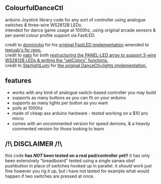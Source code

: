 ColourfulDanceCtl
----
arduino Joystick library code for any sort of controller using analogue switches & three-wire WS2812B LEDs.  
intended for dance game usage at 1000hz, using original arcade sensors & per-panel colour profile support via FastLED.

credit to [dominickp](https://github.com/dominickp) for his [original FastLED implementation](https://github.com/teejusb/fsr/compare/master...dominickp:dom-fastled-lights) amended to [teejusb's fsr repo.](https://github.com/teejusb/fsr)  
credit to [nato](https://github.com/Natologic) for both [restructuring the PANEL-LED array to support 3-wire WS2812B LEDs & writing the "setColors" functions.](https://github.com/Natologic/metalTravelPad)  
credit to [StarlightLumi](https://github.com/StarlightLumi) for [the original DanceCtl+lights implementation.](https://github.com/StarlightLumi/DanceCtl)


features
----
- works with any kind of analogue switch-based controller you may build
- supports as many buttons as you can fit on your arduino
- supports as many lights per button as you want
- polls at 1000hz
- made of cheap ass arduino hardware - tested working on a $10 pro micro
- comes with an uncommented version for speed demons, & a heavily commented version for those looking to learn


/!\ DISCLAIMER /!\
----
this code **has *NOT* been tested on a real pad/controller yet!!** it has only been extensively "breadboard" tested using a single sanwa obsf pushbutton in place of switches hooked up in parallel. it *should* work just fine however you rig it up, but i have not tested for example what would happen if two switches are pressed at once.
